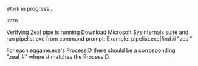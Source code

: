 Work in progress...

Intro


Verifying Zeal pipe is running
Download Microsoft SysInternals suite and run pipelist.exe from command prompt:
Example: pipelist.exe|find /i "zeal"

For each eqgame.exe's ProcessID there should be a corrosponding "zeal_#" where # matches the ProcessID.

